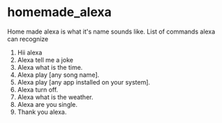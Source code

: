 # homemade_alexa
Home made alexa is what it's name sounds like.
List of commands alexa can recognize
1) Hii alexa
2) Alexa tell me a joke
3) Alexa what is the time.
4) Alexa play [any song name].
5) Alexa play [any app installed on your system].
6) Alexa turn off.
7) Alexa what is the weather.
8) Alexa are you single.
9) Thank you alexa.
